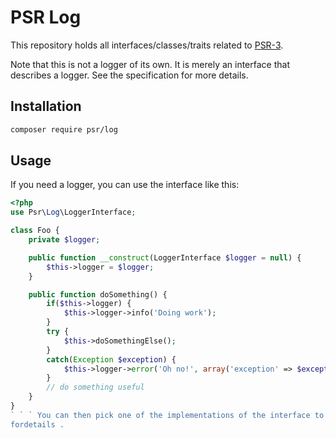 PSR Log
=======

This repository holds all interfaces/classes/traits related to
[PSR-3](https://github.com/php-fig/fig-standards/blob/master/accepted/PSR-3-logger-interface.md).

Note that this is not a logger of its own. It is merely an interface that
describes a logger. See the specification for more details.

Installation
------------

```bash
composer require psr/log
```

Usage
-----

If you need a logger, you can use the interface like this:

```php
<?php
use Psr\Log\LoggerInterface;

class Foo {
    private $logger;

    public function __construct(LoggerInterface $logger = null) {
        $this->logger = $logger;
    }

    public function doSomething() {
        if($this->logger) {
            $this->logger->info('Doing work');
        }
        try {
            $this->doSomethingElse();
        }
        catch(Exception $exception) {
            $this->logger->error('Oh no!', array('exception' => $exception));
        }
        // do something useful
    }
}
` ` ` You can then pick one of the implementations of the interface to get a logger . If you want to implement the interface, you can require this package and implement ` Psr\Log\LoggerInterface ` in your code . Please read the[specification text](https : //github.com/php-fig/fig-standards/blob/master/accepted/PSR-3-logger-interface.md)
fordetails . 
                                                                                                                                                                                                                                                        